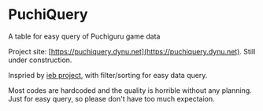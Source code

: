 # PuchiQuery
A table for easy query of Puchiguru game data

Project site: [https://puchiquery.dynu.net](https://puchiquery.dynu.net). Still 
under construction. 

Inspried by [ieb project](https://puchi-next.loveliv.es/), with filter/sorting 
for easy data query.

Most codes are hardcoded and the quality is horrible without any planning. Just 
for easy query, so please don't have too much expectaion.

